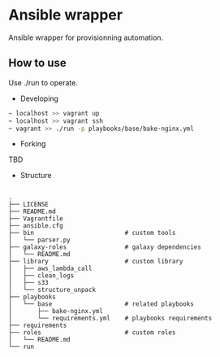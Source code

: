 # Ansible wrapper
Ansible wrapper for provisionning automation.

## How to use


Use ./run to operate.


* Developing

```bash
~ localhost >> vagrant up
~ localhost >> vagrant ssh
~ vagrant >> ./run -p playbooks/base/bake-nginx.yml
```

* Forking

TBD

* Structure
```text

.
├── LICENSE
├── README.md
├── Vagrantfile
├── ansible.cfg
├── bin                         # custom tools
│   └── parser.py
├── galaxy-roles                # galaxy dependencies
│   └── README.md
├── library                     # custom library
│   ├── aws_lambda_call
│   ├── clean_logs
│   ├── s33
│   └── structure_unpack
├── playbooks
│   └── base                    # related playbooks 
│       ├── bake-nginx.yml
│       └── requirements.yml    # playbooks requirements
├── requirements
├── roles                       # custom roles
│   └── README.md
└── run
```